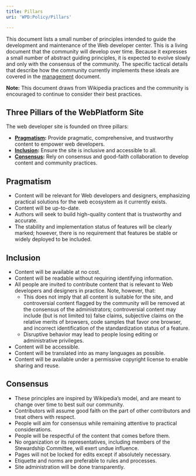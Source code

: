 ```yaml
---
title: Pillars
uri: 'WPD:Policy/Pillars'

---
```

This document lists a small number of principles intended to guide the development and maintenance of the Web developer center. This is a living document that the community will develop over time. Because it expresses a small number of abstract guiding principles, it is expected to evolve slowly and only with the consensus of the community. The specific tactical details that describe how the community currently implements these ideals are covered in the [management](/WPD:Policy/Management) document.

**Note:** This document draws from Wikipedia practices and the community is encouraged to continue to consider their best practices.

## Three Pillars of the WebPlatform Site

The web developer site is founded on three pillars:

-   **[Pragmatism](#Pragmatism):** Provide pragmatic, comprehensive, and trustworthy content to empower web developers.
-   **[Inclusion](#Inclusion):** Ensure the site is inclusive and accessible to all.
-   **[Consensus](#Consensus):** Rely on consensus and good-faith collaboration to develop content and community practices.

## Pragmatism

-   Content will be relevant for Web developers and designers, emphasizing practical solutions for the web ecosystem as it currently exists.
-   Content will be up-to-date.
-   Authors will seek to build high-quality content that is trustworthy and accurate.
-   The stability and implementation status of features will be clearly marked; however, there is no requirement that features be stable or widely deployed to be included.

## Inclusion

-   Content will be available at no cost.
-   Content will be readable without requiring identifying information.
-   All people are invited to contribute content that is relevant to Web developers and designers in practice. Note, however, that:
    -   This does not imply that all content is suitable for the site, and controversial content flagged by the community will be removed at the consensus of the administrators; controversial content may include (but is not limited to) false claims, subjective claims on the relative merits of browsers, code samples that favor one browser, and incorrect identification of the standardization status of a feature.
    -   Disruptive behavior may lead to people losing editing or administrative privileges.
-   Content will be accessible.
-   Content will be translated into as many languages as possible.
-   Content will be available under a permissive copyright license to enable sharing and reuse.

## Consensus

-   These principles are inspired by Wikipedia’s model, and are meant to change over time to best suit our community.
-   Contributors will assume good faith on the part of other contributors and treat others with respect.
-   People will aim for consensus while remaining attentive to practical considerations.
-   People will be respectful of the content that comes before them.
-   No organization or its representatives, including members of the Stewardship Committee, will exert undue influence.
-   Pages will not be locked for edits except if absolutely necessary.
-   Etiquette and norms are preferable to rules and processes.
-   Site administration will be done transparently.
